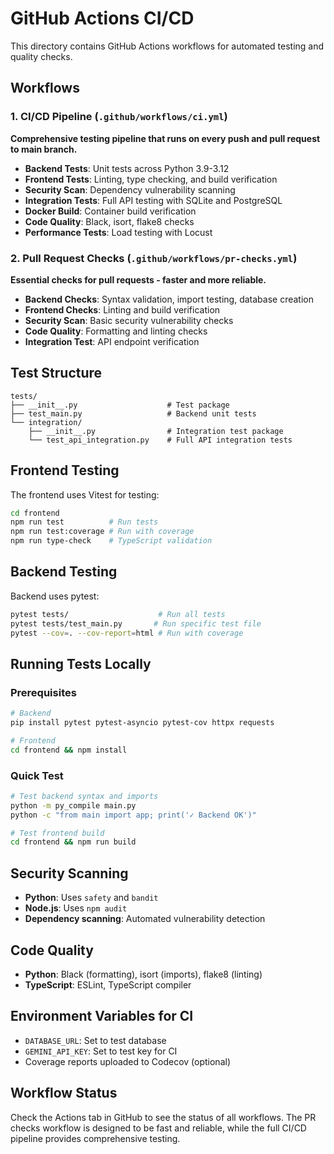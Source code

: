 # GitHub Actions CI/CD

This directory contains GitHub Actions workflows for automated testing and quality checks.

## Workflows

### 1. CI/CD Pipeline (`.github/workflows/ci.yml`)
**Comprehensive testing pipeline that runs on every push and pull request to main branch.**

- **Backend Tests**: Unit tests across Python 3.9-3.12
- **Frontend Tests**: Linting, type checking, and build verification
- **Security Scan**: Dependency vulnerability scanning
- **Integration Tests**: Full API testing with SQLite and PostgreSQL
- **Docker Build**: Container build verification
- **Code Quality**: Black, isort, flake8 checks
- **Performance Tests**: Load testing with Locust

### 2. Pull Request Checks (`.github/workflows/pr-checks.yml`)
**Essential checks for pull requests - faster and more reliable.**

- **Backend Checks**: Syntax validation, import testing, database creation
- **Frontend Checks**: Linting and build verification
- **Security Scan**: Basic security vulnerability checks
- **Code Quality**: Formatting and linting checks
- **Integration Test**: API endpoint verification

## Test Structure

```
tests/
├── __init__.py                    # Test package
├── test_main.py                   # Backend unit tests
└── integration/
    ├── __init__.py                # Integration test package
    └── test_api_integration.py    # Full API integration tests
```

## Frontend Testing

The frontend uses Vitest for testing:

```bash
cd frontend
npm run test          # Run tests
npm run test:coverage # Run with coverage
npm run type-check    # TypeScript validation
```

## Backend Testing

Backend uses pytest:

```bash
pytest tests/                    # Run all tests
pytest tests/test_main.py       # Run specific test file
pytest --cov=. --cov-report=html # Run with coverage
```

## Running Tests Locally

### Prerequisites
```bash
# Backend
pip install pytest pytest-asyncio pytest-cov httpx requests

# Frontend
cd frontend && npm install
```

### Quick Test
```bash
# Test backend syntax and imports
python -m py_compile main.py
python -c "from main import app; print('✓ Backend OK')"

# Test frontend build
cd frontend && npm run build
```

## Security Scanning

- **Python**: Uses `safety` and `bandit`
- **Node.js**: Uses `npm audit`
- **Dependency scanning**: Automated vulnerability detection

## Code Quality

- **Python**: Black (formatting), isort (imports), flake8 (linting)
- **TypeScript**: ESLint, TypeScript compiler

## Environment Variables for CI

- `DATABASE_URL`: Set to test database
- `GEMINI_API_KEY`: Set to test key for CI
- Coverage reports uploaded to Codecov (optional)

## Workflow Status

Check the Actions tab in GitHub to see the status of all workflows. The PR checks workflow is designed to be fast and reliable, while the full CI/CD pipeline provides comprehensive testing. 